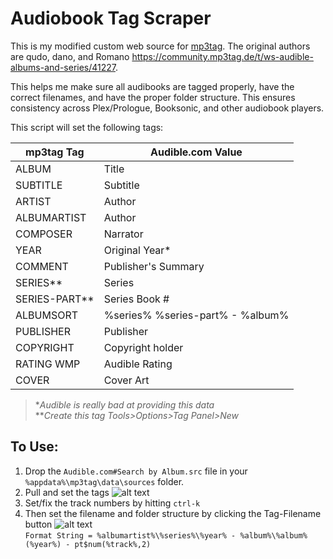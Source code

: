 # Audiobook Tag Scraper

This is my modified custom web source for [mp3tag](https://www.mp3tag.de/en/).  The original authors are qudo, dano, and Romano https://community.mp3tag.de/t/ws-audible-albums-and-series/41227.

This helps me make sure all audibooks are tagged properly, have the correct filenames, and have the proper folder structure.  This ensures consistency across Plex/Prologue, Booksonic, and other audiobook players.

This script will set the following tags:

| mp3tag Tag    | Audible.com Value|
| ------------- | ---------------- |
| ALBUM         | Title            |
| SUBTITLE      | Subtitle         |
| ARTIST        | Author           |
| ALBUMARTIST   | Author           |
| COMPOSER      | Narrator         |
| YEAR          | Original Year*   |
| COMMENT       | Publisher's Summary|
| SERIES**      | Series           |
| SERIES-PART** | Series Book #    |
| ALBUMSORT     | %series% %series-part% - %album%|
| PUBLISHER | Publisher |
| COPYRIGHT | Copyright holder
| RATING WMP | Audible Rating |
| COVER         | Cover Art        |
   >&ast;*Audible is really bad at providing this data*  
   >&ast;&ast;*Create this tag Tools>Options>Tag Panel>New*  

## To Use:
1. Drop the `Audible.com#Search by Album.src` file in your `%appdata%\mp3tag\data\sources` folder.
2. Pull and set the tags
![alt text](https://i.imgur.com/AjJbUqE.png "Tag Source")
3. Set/fix the track numbers by hitting `ctrl-k`
4. Then set the filename and folder structure by clicking the Tag-Filename button
![alt text](https://i.imgur.com/KJGD4sE.png "Tag-Filename")  
   `Format String = %albumartist%\%series%\%year% - %album%\%album% (%year%) - pt$num(%track%,2)`  
